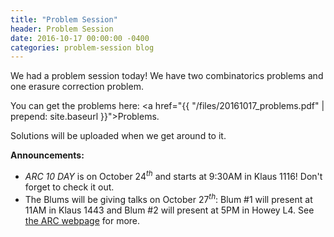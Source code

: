 ```yaml
---
title: "Problem Session"
header: Problem Session
date: 2016-10-17 00:00:00 -0400
categories: problem-session blog
---
```


We had a problem session today! We have two combinatorics problems and one erasure correction problem.

You can get the problems here: <a href="{{ "/files/20161017_problems.pdf" | prepend: site.baseurl }}">Problems</a>.

Solutions will be uploaded when we get around to it.

**Announcements:**

* *ARC 10 DAY* is on October 24$^{th}$ and starts at 9:30AM in Klaus 1116! Don't forget to check it out.
* The Blums will be giving talks on October 27$^{th}$: Blum #1 will present at 11AM in Klaus 1443 and Blum #2 will present at 5PM in Howey L4. See <a href="http://arc.gatech.edu/">the ARC webpage</a> for more.
